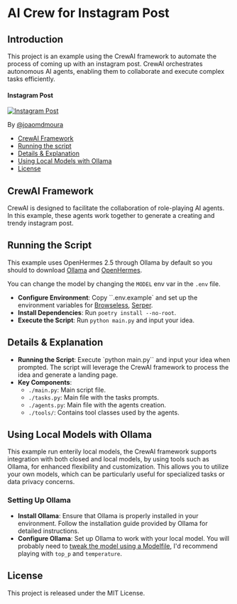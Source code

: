 # AI Crew for Instagram Post
## Introduction
This project is an example using the CrewAI framework to automate the process of coming up with an instagram post. CrewAI orchestrates autonomous AI agents, enabling them to collaborate and execute complex tasks efficiently.

#### Instagram Post
[![Instagram Post](https://img.youtube.com/vi/lcD0nT8IVTg/0.jpg)](https://www.youtube.com/watch?v=lcD0nT8IVTg "Instagram Post")

By [@joaomdmoura](https://x.com/joaomdmoura)

- [CrewAI Framework](#crewai-framework)
- [Running the script](#running-the-script)
- [Details & Explanation](#details--explanation)
- [Using Local Models with Ollama](#using-local-models-with-ollama)
- [License](#license)

## CrewAI Framework
CrewAI is designed to facilitate the collaboration of role-playing AI agents. In this example, these agents work together to generate a creating and trendy instagram post.

## Running the Script
This example uses OpenHermes 2.5 through Ollama by default so you should to download [Ollama](ollama.ai) and [OpenHermes](https://ollama.ai/library/openhermes).

You can change the model by changing the `MODEL` env var in the `.env` file.

- **Configure Environment**: Copy ``.env.example` and set up the environment variables for [Browseless](https://www.browserless.io/), [Serper](https://serper.dev/).
- **Install Dependencies**: Run `poetry install --no-root`.
- **Execute the Script**: Run `python main.py` and input your idea.

## Details & Explanation
- **Running the Script**: Execute `python main.py`` and input your idea when prompted. The script will leverage the CrewAI framework to process the idea and generate a landing page.
- **Key Components**:
  - `./main.py`: Main script file.
  - `./tasks.py`: Main file with the tasks prompts.
  - `./agents.py`: Main file with the agents creation.
  - `./tools/`: Contains tool classes used by the agents.

## Using Local Models with Ollama
This example run enterily local models, the CrewAI framework supports integration with both closed and local models, by using tools such as Ollama, for enhanced flexibility and customization. This allows you to utilize your own models, which can be particularly useful for specialized tasks or data privacy concerns.

### Setting Up Ollama
- **Install Ollama**: Ensure that Ollama is properly installed in your environment. Follow the installation guide provided by Ollama for detailed instructions.
- **Configure Ollama**: Set up Ollama to work with your local model. You will probably need to [tweak the model using a Modelfile](https://github.com/jmorganca/ollama/blob/main/docs/modelfile.md), I'd recommend playing with `top_p` and `temperature`.

## License
This project is released under the MIT License.
